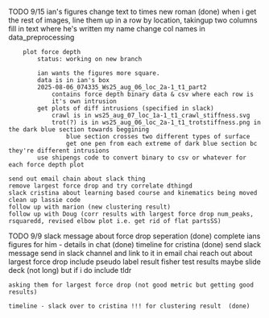TODO 9/15
    ian's figures
        change text to times new roman (done)
        when i get the rest of images, line them up in a row by location, takingup two columns
        fill in text where he's written my name
        change col names in data_preprocessing

        plot force depth
            status: working on new branch
            
            ian wants the figures more square.
            data is in ian's box
            2025-08-06_074335_Ws25_aug_06_loc_2a-1_t1_part2
                contains force depth binary data & csv where each row is 
                it's own intrusion
            get plots of diff intrusions (specified in slack)
                crawl is in ws25_aug_07_loc_1a-1_t1_crawl_stiffness.svg
                trot(?) is in ws25_aug_06_loc_2a-1_t1_trotstiffness.png in the dark blue section towards beggining
                    blue section crosses two different types of surface
                    get one pen from each extreme of dark blue section bc they're different intrusions
            use shipengs code to convert binary to csv or whatever for each force depth plot

    send out email chain about slack thing
    remove largest force drop and try correlate dthingd
    slack cristina about learning based course and kinematics being moved
    clean up lassie code
    follow up with marion (new clustering result)
    follow up with Doug (corr results with largest force drop num_peaks, rsquaredd, revised elbow plot i.e. get rid of flat partsSS)



TODO 9/9
    slack message about force drop seperation (done)
    complete ians figures for him - details in chat (done)
    timeline for cristina (done)
        send slack message
    send in slack channel and link to it in email chai
    reach out about largest force drop
    include pseudo label result
    fisher test results
    maybe slide deck (not long) but if i do include tldr 

    asking them for largest force drop (not good metric but getting good results)

    timeline - slack over to cristina !!! for clustering result  (done)